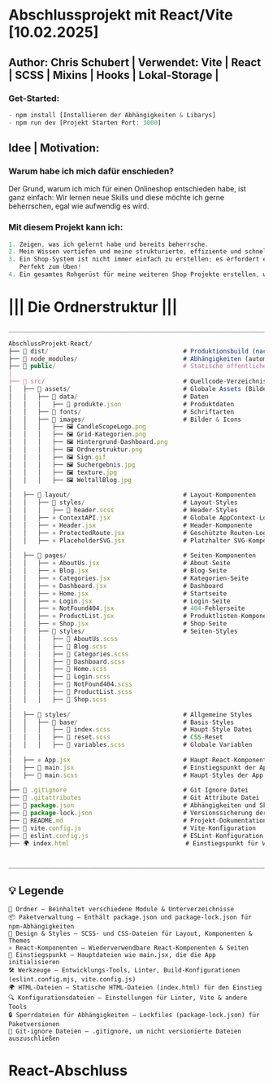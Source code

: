 # Abschlussprojekt mit React/Vite [10.02.2025]

## Author: Chris Schubert | Verwendet: Vite | React | SCSS | Mixins | Hooks | Lokal-Storage |

### Get-Started:

```js
- npm install [Installieren der Abhängigkeiten & Libarys]
- npm run dev [Projekt Starten Port: 3000]
```

## Idee | Motivation:

### Warum habe ich mich dafür enschieden?

Der Grund, warum ich mich für einen Onlineshop entschieden habe, ist ganz einfach: Wir lernen neue Skills und diese möchte ich gerne beherrschen, egal wie aufwendig es wird.

### Mit diesem Projekt kann ich:

```js
1. Zeigen, was ich gelernt habe und bereits beherrsche.
2. Mein Wissen vertiefen und meine strukturierte, effiziente und schnelle Arbeitsweise festigen.
3. Ein Shop-System ist nicht immer einfach zu erstellen; es erfordert ein hohes Maß an Genauigkeit und Weitsicht.
   Perfekt zum Üben!
4. Ein gesamtes Rohgerüst für meine weiteren Shop-Projekte erstellen, was mir am Ende die Arbeit vereinfacht.
```

# ||| Die Ordnerstruktur |||

```js
____________________________________________________________________________________________

AbschlussProjekt-React/
├── 📂 dist/                                     # Produktionsbuild (nach `vite build`)
├── 📂 node_modules/                             # Abhängigkeiten (automatisch generiert)
├── 📂 public/                                   # Statische öffentliche Dateien
│
├── 📂 src/                                      # Quellcode-Verzeichnis
│   ├── 📂 assets/                               # Globale Assets (Bilder, Icons, JSON, Fonts)
│   │   ├── 📂 data/                             # Daten
│   │   │   ├── 📜 produkte.json                 # Produktdaten
│   │   ├── 📂 fonts/                            # Schriftarten
│   │   ├── 📂 images/                           # Bilder & Icons
│   │   │   ├── 🖼️ CandleScopeLogo.png
│   │   │   ├── 🖼️ Grid-Kategorien.png
│   │   │   ├── 🖼️ Hintergrund-Dashboard.png
│   │   │   ├── 🖼️ Ordnerstruktur.png
│   │   │   ├── 🖼️ Sign.gif
│   │   │   ├── 🖼️ Suchergebnis.jpg
│   │   │   ├── 🖼️ texture.jpg
│   │   │   ├── 🖼️ WeltallBlog.jpg
│
│   ├── 📂 layout/                               # Layout-Komponenten
│   │   ├── 📂 styles/                           # Layout-Styles
│   │   │   ├── 🎨 header.scss                   # Header-Styles
│   │   ├── ⚛️ ContextAPI.jsx                    # Globale AppContext-Logik
│   │   ├── ⚛️ Header.jsx                        # Header-Komponente
│   │   ├── ⚛️ ProtectedRoute.jsx                # Geschützte Routen-Logik
│   │   ├── ⚛️ PlaceholderSVG.jsx                # Platzhalter SVG-Komponente
│
│   ├── 📂 pages/                                # Seiten-Komponenten
│   │   ├── ⚛️ AboutUs.jsx                       # About-Seite
│   │   ├── ⚛️ Blog.jsx                          # Blog-Seite
│   │   ├── ⚛️ Categories.jsx                    # Kategorien-Seite
│   │   ├── ⚛️ Dashboard.jsx                     # Dashboard
│   │   ├── ⚛️ Home.jsx                          # Startseite
│   │   ├── ⚛️ Login.jsx                         # Login-Seite
│   │   ├── ⚛️ NotFound404.jsx                   # 404-Fehlerseite
│   │   ├── ⚛️ ProductList.jsx                   # Produktlisten-Komponente
│   │   ├── ⚛️ Shop.jsx                          # Shop-Seite
│   │   ├── 📂 styles/                           # Seiten-Styles
│   │   │   ├── 🎨 AboutUs.scss
│   │   │   ├── 🎨 Blog.scss
│   │   │   ├── 🎨 Categories.scss
│   │   │   ├── 🎨 Dashboard.scss
│   │   │   ├── 🎨 Home.scss
│   │   │   ├── 🎨 Login.scss
│   │   │   ├── 🎨 NotFound404.scss
│   │   │   ├── 🎨 ProductList.scss
│   │   │   ├── 🎨 Shop.scss
│
│   ├── 📂 styles/                               # Allgemeine Styles
│   │   ├── 📂 base/                             # Basis-Styles
│   │   │   ├── 🎨 index.scss                    # Haupt-Style Datei
│   │   │   ├── 🎨 reset.scss                    # CSS-Reset
│   │   │   ├── 🎨 variables.scss                # Globale Variablen
│
│   ├── ⚛️ App.jsx                               # Haupt-React-Komponente
│   ├── 🚀 main.jsx                              # Einstiegspunkt der App
│   ├── 🎨 main.scss                             # Haupt-Styles der App
│
├── 📜 .gitignore                                # Git Ignore Datei
├── 📜 .gitattributes                            # Git Attribute Datei
├── 📜 package.json                              # Abhängigkeiten und Skripte
├── 📜 package-lock.json                         # Versionssicherung der Pakete
├── 📜 README.md                                 # Projekt-Dokumentation
├── 📜 vite.config.js                            # Vite-Konfiguration
├── 📜 eslint.config.js                          # ESLint-Konfiguration
├── 🌍 index.html                                # Einstiegspunkt für Vite


____________________________________________________________________________________________

```

## 💡 Legende

    📂 Ordner – Beinhaltet verschiedene Module & Unterverzeichnisse
    📦 Paketverwaltung – Enthält package.json und package-lock.json für npm-Abhängigkeiten
    🎨 Design & Styles – SCSS- und CSS-Dateien für Layout, Komponenten & Themes
    ⚛️ React-Komponenten – Wiederverwendbare React-Komponenten & Seiten
    🚀 Einstiegspunkt – Hauptdateien wie main.jsx, die die App initialisieren
    🛠️ Werkzeuge – Entwicklungs-Tools, Linter, Build-Konfigurationen (eslint.config.mjs, vite.config.js)
    🌍 HTML-Dateien – Statische HTML-Dateien (index.html) für den Einstieg
    🔍 Konfigurationsdateien – Einstellungen für Linter, Vite & andere Tools
    🔒 Sperrdateien für Abhängigkeiten – Lockfiles (package-lock.json) für Paketversionen
    🙅 Git-ignore Dateien – .gitignore, um nicht versionierte Dateien auszuschließen
# React-Abschluss
